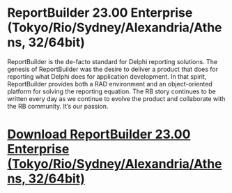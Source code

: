 # ReportBuilder 23.00 Enterprise (Tokyo/Rio/Sydney/Alexandria/Athens, 32/64bit)

ReportBuilder is the de-facto standard for Delphi reporting solutions. The genesis of ReportBuilder was the desire to deliver a product that does for reporting what Delphi does for application development. In that spirit, ReportBuilder provides both a RAD environment and an object-oriented platform for solving the reporting equation. The RB story continues to be written every day as we continue to evolve the product and collaborate with the RB community. It’s our passion.

# [Download ReportBuilder 23.00 Enterprise (Tokyo/Rio/Sydney/Alexandria/Athens, 32/64bit)](https://developer.team/delphi/35278-reportbuilder-2300-enterprise-tokyoriosydneyalexandriaathens-3264bit.html)
